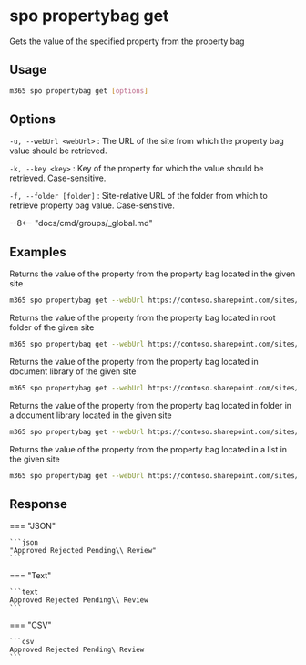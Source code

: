 # spo propertybag get

Gets the value of the specified property from the property bag

## Usage

```sh
m365 spo propertybag get [options]
```

## Options

`-u, --webUrl <webUrl>`
: The URL of the site from which the property bag value should be retrieved.

`-k, --key <key>`
: Key of the property for which the value should be retrieved. Case-sensitive.

`-f, --folder [folder]`
: Site-relative URL of the folder from which to retrieve property bag value. Case-sensitive.

--8<-- "docs/cmd/groups/_global.md"

## Examples

Returns the value of the property from the property bag located in the given site

```sh
m365 spo propertybag get --webUrl https://contoso.sharepoint.com/sites/test --key key1
```

Returns the value of the property from the property bag located in root folder of the given site

```sh
m365 spo propertybag get --webUrl https://contoso.sharepoint.com/sites/test --key key1 --folder /
```

Returns the value of the property from the property bag located in document library of the given site

```sh
m365 spo propertybag get --webUrl https://contoso.sharepoint.com/sites/test --key key1 --folder '/Shared Documents'
```

Returns the value of the property from the property bag located in folder in a document library located in the given site

```sh
m365 spo propertybag get --webUrl https://contoso.sharepoint.com/sites/test --key key1 --folder '/Shared Documents/MyFolder'
```

Returns the value of the property from the property bag located in a list in the given site

```sh
m365 spo propertybag get --webUrl https://contoso.sharepoint.com/sites/test --key key1 --folder /Lists/MyList
```

## Response

=== "JSON"

    ```json
    "Approved Rejected Pending\\ Review"
    ```

=== "Text"

    ```text
    Approved Rejected Pending\\ Review
    ```

=== "CSV"

    ```csv
    Approved Rejected Pending\ Review
    ```
